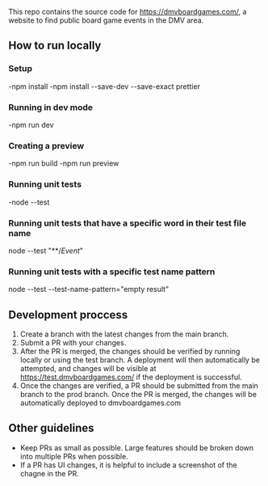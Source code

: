 
This repo contains the source code for https://dmvboardgames.com/, a website to find public board game events in the DMV area.

## How to run locally

### Setup
-npm install
-npm install --save-dev --save-exact prettier
### Running in dev mode
-npm run dev
### Creating a preview
-npm run build
-npm run preview

### Running unit tests

-node --test

### Running unit tests that have a specific word in their test file name
node --test "**/*Event*"

### Running unit tests with a specific test name pattern
node --test --test-name-pattern="empty result"



## Development proccess

1. Create a branch with the latest changes from the main branch.
2. Submit a PR with your changes.
3. After the PR is merged, the changes should be verified by running locally or using the test branch. A deployment will then automatically be attempted, and changes will be visible at https://test.dmvboardgames.com/ if the deployment is successful.
4. Once the changes are verified, a PR should be submitted from the main branch to the prod branch. Once the PR is merged, the changes will be automatically deployed to dmvboardgames.com

## Other guidelines
- Keep PRs as small as possible. Large features should be broken down into multiple PRs when possible.
- If a PR has UI changes, it is helpful to include a screenshot of the chagne in the PR.






